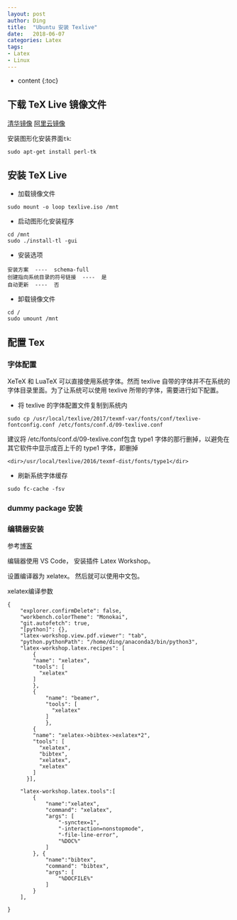 ```yaml
---
layout: post
author: Ding
title:  "Ubuntu 安装 Texlive"
date:   2018-06-07
categories: Latex
tags: 
- Latex
- Linux
---
```


* content
{:toc}



## 下载 TeX Live 镜像文件

[清华镜像](https://mirrors.tuna.tsinghua.edu.cn/CTAN/systems/texlive/Images/)
[阿里云镜像](http://mirrors.aliyun.com/CTAN/systems/texlive/Images/)

安装图形化安装界面`tk`:

```shell
sudo apt-get install perl-tk
```

## 安装 TeX Live

+ 加载镜像文件

```shell
sudo mount -o loop texlive.iso /mnt
```

+ 启动图形化安装程序

```shell
cd /mnt
sudo ./install-tl -gui
```

+ 安装选项

```
安装方案  ----  schema-full
创建指向系统目录的符号链接  ----  是 
自动更新  ----  否
```

+ 卸载镜像文件

```shell
cd /
sudo umount /mnt
```

## 配置 Tex

### 字体配置

XeTeX 和 LuaTeX 可以直接使用系统字体。然而 texlive 自带的字体并不在系统的字体目录里面。为了让系统可以使用 texlive 所带的字体，需要进行如下配置。

+ 将 texlive 的字体配置文件复制到系统内

```
sudo cp /usr/local/texlive/2017/texmf-var/fonts/conf/texlive-fontconfig.conf /etc/fonts/conf.d/09-texlive.conf
```

建议将 /etc/fonts/conf.d/09-texlive.conf包含 type1 字体的那行删掉，以避免在其它软件中显示成百上千的 type1 字体，即删掉

```
<dir>/usr/local/texlive/2016/texmf-dist/fonts/type1</dir>
```

+ 刷新系统字体缓存

```
sudo fc-cache -fsv
```

### dummy package 安装

### 编辑器安装
参考[博客](https://blog.csdn.net/qq_36265860/article/details/82972402)

编辑器使用 VS Code， 安装插件 Latex Workshop。

设置编译器为 xelatex。 然后就可以使用中文包。

xelatex编译参数

```
{
    "explorer.confirmDelete": false,
    "workbench.colorTheme": "Monokai",
    "git.autofetch": true,
    "[python]": {},
    "latex-workshop.view.pdf.viewer": "tab",
    "python.pythonPath": "/home/ding/anaconda3/bin/python3",
    "latex-workshop.latex.recipes": [
        {
        "name": "xelatex",
        "tools": [
          "xelatex"
        ]
        },
        {
            "name": "beamer",
            "tools": [
              "xelatex"
            ]
            },
        {
        "name": "xelatex->bibtex->exlatex*2",
        "tools": [
          "xelatex",
          "bibtex",
          "xelatex",
          "xelatex"
        ]
      }],

    "latex-workshop.latex.tools":[
        {
            "name":"xelatex",
            "command": "xelatex",
            "args": [
                "-synctex=1",
                "-interaction=nonstopmode",
                "-file-line-error",
                "%DOC%"
            ]
        }, {
            "name":"bibtex",
            "command": "bibtex",
            "args": [
                "%DOCFILE%"
            ]
        }
    ],

}
```

